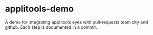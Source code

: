 # applitools-demo
A demo for integrating applitools eyes with pull-requests team city and github. Each step is documented in a commit.
